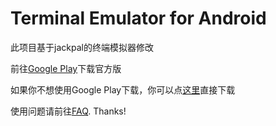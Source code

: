 # Terminal Emulator for Android

此项目基于jackpal的终端模拟器修改

前往[Google Play](https://play.google.com/store/apps/details?id=thercn.terminal)下载官方版

如果你不想使用Google Play下载，你可以点[这里](https://ghproxy.com/?q=https%3A%2F%2Fraw.githubusercontent.com%2FTherCN%2FATE-AndroidX%2Fmain%2Fterm.apk)直接下载

使用问题请前往[FAQ](http://github.com/jackpal/Android-Terminal-Emulator/wiki/Frequently-Asked-Questions). Thanks!
